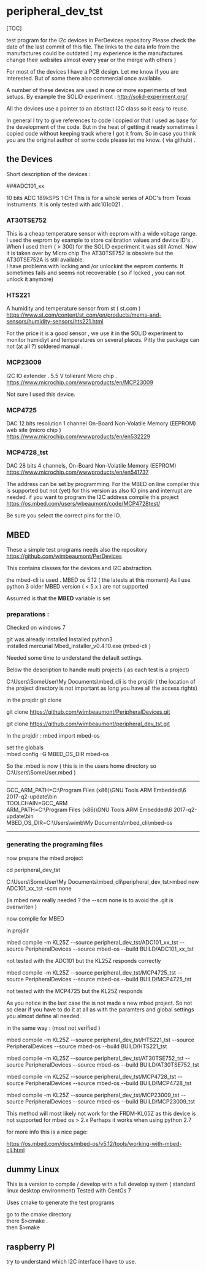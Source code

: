 # peripheral_dev_tst

[TOC]


test program for the  i2c devices in PerDevices repository
Please check the date of the last commit of this file. 
The links to the data info from the manufactures could be outdated ( my experience is the manufactures change  their websites almost every year or the merge with others ) 

For most of the devices I have a PCB design. Let me know if you are interested.  But of some there also commercial once available. 

A number of these devices are used in one or more experiments of test setups. 
By example the SOLID experiment : http://solid-experiment.org/ 

All the devices use a pointer to an abstract I2C class so it easy to reuse. 

In general I try to give references to code I copied or that I used as base for the development of the code.  But in the heat of getting it ready sometimes I copied code without keeping track where I got it from.  So in case you think you are the original author of some code please let me know. ( via github) . 


## the Devices
Short description of the devices :


###ADC101_xx
 
10 bits ADC  189kSPS  1 CH 
This is for a whole series of ADC's from Texas Instruments. 
It is only tested with adc101c021  . 

### AT30TSE752

This is a cheap temperature sensor with eeprom with a wide voltage range. 
I used the eeprom by example to store calibration values and device ID's .
When I used them ( > 300)  for the SOLID experiment it was still Atmel.  Now it is taken over by Micro chip 
The AT30TSE752 is obsolete but the AT30TSE752A is still available.  
I have problems with locking and /or unlockint the eeprom contents.  It sometimes fails and seems not recoverable ( so if locked , you can not unlock it anymore) 


### HTS221 

A humidity and temperature sensor from st  ( st.com )
https://www.st.com/content/st_com/en/products/mems-and-sensors/humidity-sensors/hts221.html

For the price it is a good sensor , we use it in the SOLID experiment to monitor humidiyt and temperatures on several places. 
Pitty the package can not (at all ?) soldered manual . 

### MCP23009 

I2C IO extender . 5.5 V tollerant 
Micro chip . 
https://www.microchip.com/wwwproducts/en/MCP23009

Not sure I used this device.

### MCP4725 

DAC  12 bits resolution  1 channel  On-Board Non-Volatile Memory (EEPROM)  
web site (micro chip )
https://www.microchip.com/wwwproducts/en/en532229

### MCP4728_tst

DAC 28 bits  4 channels,  On-Board Non-Volatile Memory (EEPROM)   
https://www.microchip.com/wwwproducts/en/en541737
 
The address can be set by programming.  For the MBED on line compiler this is supported but not (yet) for this version as also IO pins and interrupt are needed.
if you want to program the I2C address compile this project
https://os.mbed.com/users/wbeaumont/code/MCP4728test/

Be sure you select the correct pins for the IO.  




## MBED 

These a simple test programs  needs also the repository https://github.com/wimbeaumont/PerDevices

This contains classes for the devices and I2C abstraction. 

the  mbed-cli is used .
MBED os  5.12  ( the latests at this moment)  As I use python 3  older MBED version ( < 5.x )  are not supported  

Assumed is that the __MBED__ variable is set 


### preparations : 

Checked on windows 7

git was already installed 
Installed python3  
installed mercurial 
Mbed_installer_v0.4.10.exe   (mbed-cli ) 

Needed some time to understand the default settings. 
 
Below the description to handle multi projects ( as each test is a project) 

C:\Users\SomeUser\My Documents\mbed_cli   is the projdir
( the location of the project directory is not important as long you have all the access rights) 

in the projdir git clone 

git clone https://github.com/wimbeaumont/PeripheralDevices.git
   
git clone https://github.com/wimbeaumont/peripheral_dev_tst.git

  
In the projdir  :   mbed import mbed-os
  
set the globals  
mbed config -G MBED_OS_DIR mbed-os
 
So the .mbed is now 
( this is in the users home directory so  C:\Users\SomeUser\.mbed ) 
 
---
 
GCC_ARM_PATH=C:\Program Files (x86)\GNU Tools ARM Embedded\6 2017-q2-update\bin <br>
TOOLCHAIN=GCC_ARM<br>
ARM_PATH=C:\Program Files (x86)\GNU Tools ARM Embedded\6 2017-q2-update\bin<br>
MBED_OS_DIR=C:\Users\wimb\My Documents\mbed_cli\mbed-os<br>

--- 

### generating the programing files 

now  prepare the mbed project 

cd peripheral_dev_tst 

C:\Users\SomeUser\My Documents\mbed_cli\peripheral_dev_tst>mbed new ADC101_xx_tst -scm none 

(is  mbed new  really needed ?  the --scm none is to avoid the .git is overwriten ) 

now compile for MBED

in projdir

mbed compile -m KL25Z --source peripheral_dev_tst/ADC101_xx_tst --source PeripheralDevices --source mbed-os --build BUILD/ADC101_xx_tst

not tested with the ADC101  but the KL25Z responds correctly 

mbed compile -m KL25Z --source peripheral_dev_tst/MCP4725_tst --source PeripheralDevices --source mbed-os --build BUILD/MCP4725_tst

not tested with the MCP4725  but the KL25Z responds 

As you notice in the last case the is not made a new mbed project.  So not so clear if you have to do it at all as with the paramters and global settings you almost define all needed. 


in the same way :  (most not verified ) 

mbed compile -m KL25Z --source peripheral_dev_tst/HTS221_tst --source PeripheralDevices --source mbed-os --build BUILD/HTS221_tst

mbed compile -m KL25Z --source peripheral_dev_tst/AT30TSE752_tst --source PeripheralDevices --source mbed-os --build BUILD/AT30TSE752_tst

mbed compile -m KL25Z --source peripheral_dev_tst/MCP4728_tst --source PeripheralDevices --source mbed-os --build BUILD/MCP4728_tst

mbed compile -m KL25Z --source peripheral_dev_tst/MCP23009_tst --source PeripheralDevices --source mbed-os --build BUILD/MCP23009_tst

This method will most likely not work for the FRDM-KL05Z as this device is not supported for mbed os > 2.x 
Perhaps it works when using python 2.7 

for more info this is a nice page: 

https://os.mbed.com/docs/mbed-os/v5.12/tools/working-with-mbed-cli.html

## dummy  Linux 

This is a version to compile / develop with a full develop system ( standard linux desktop environment)
Tested with CentOs  7

Uses cmake to generate the test programs

go to the cmake directory<br>
there  $>cmake . <br>
then  $>make  <br> 






## raspberry PI 

try to understand which I2C interface I have to use.  

